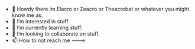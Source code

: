 - 👋 Howdy there im Elacro or Zeacro or Theacrobat or whatever you might know me as.
- 👀 I’m interested in stuff.
- 🌱 I’m currently learning stuff.
- 💞️ I’m looking to collaborate on stuff.
- 📫 How to not reach me ---> 

<!---
Elacro/Elacro is a ✨ special ✨ repository because its `README.md` (this file) appears on your GitHub profile.
You can click the Preview link to take a look at your changes.
--->

